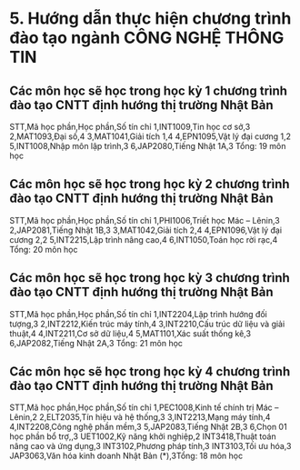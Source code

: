 # 5. Hướng dẫn thực hiện chương trình đào tạo ngành CÔNG NGHỆ THÔNG TIN
## Các môn học sẽ học trong học kỳ 1 chương trình đào tạo CNTT định hướng thị trường Nhật Bản
STT,Mã học phần,Học phần,Số tín chỉ
1,INT1009,Tin học cơ sở,3
2,MAT1093,Đại số,4
3,MAT1041,Giải tích 1,4
4,EPN1095,Vật lý đại cương 1,2
5,INT1008,Nhập môn lập trình,3
6,JAP2080,Tiếng Nhật 1A,3
Tổng: 19 môn học
## Các môn học sẽ học trong học kỳ 2 chương trình đào tạo CNTT định hướng thị trường Nhật Bản
STT,Mã học phần,Học phần,Số tín chỉ
1,PHI1006,Triết học Mác – Lênin,3
2,JAP2081,Tiếng Nhật 1B,3
3,MAT1042,Giải tích 2,4
4,EPN1096,Vật lý đại cương 2,2
5,INT2215,Lập trình nâng cao,4
6,INT1050,Toán học rời rạc,4
Tổng: 20 môn học
## Các môn học sẽ học trong học kỳ 3 chương trình đào tạo CNTT định hướng thị trường Nhật Bản
STT,Mã học phần,Học phần,Số tín chỉ
1,INT2204,Lập trình hướng đối tượng,3
2,INT2212,Kiến trúc máy tính,4
3,INT2210,Cấu trúc dữ liệu và giải thuật,4
4,INT2211,Cơ sở dữ liệu,4
5,MAT1101,Xác suất thống kê,3
6,JAP2082,Tiếng Nhật 2A,3
Tổng: 21 môn học
## Các môn học sẽ học trong học kỳ 4 chương trình đào tạo CNTT định hướng thị trường Nhật Bản
STT,Mã học phần,Học phần,Số tín chỉ
1,PEC1008,Kinh tế chính trị Mác – Lênin,2
2,ELT2035,Tín hiệu và hệ thống,3
3,INT2213,Mạng máy tính,4
4,INT2208,Công nghệ phần mềm,3
5,JAP2083,Tiếng Nhật 2B,3
6,Chọn 01 học phần bổ trợ,,3
UET1002,Kỹ năng khởi nghiệp,2
INT3418,Thuật toán nâng cao và ứng dụng,3
INT3102,Phương pháp tính,3
INT3103,Tối ưu hóa,3
JAP3063,Văn hóa kinh doanh Nhật Bản (*),3Tổng: 18 môn học
